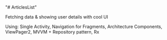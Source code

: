 "# ArticlesList" 

Fetching data & showing user details with cool UI

Using: Single Activity, Navigation for Fragments, Architecture Components, ViewPager2, MVVM + Repository pattern, Rx

